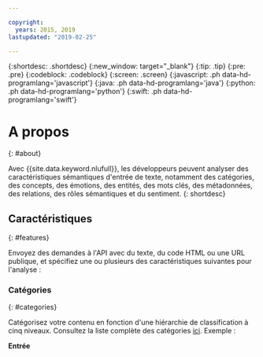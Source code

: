 ```yaml
---

copyright:
  years: 2015, 2019
lastupdated: "2019-02-25"

---
```


{:shortdesc: .shortdesc}
{:new_window: target="_blank"}
{:tip: .tip}
{:pre: .pre}
{:codeblock: .codeblock}
{:screen: .screen}
{:javascript: .ph data-hd-programlang='javascript'}
{:java: .ph data-hd-programlang='java'}
{:python: .ph data-hd-programlang='python'}
{:swift: .ph data-hd-programlang='swift'}

# A propos
{: #about}

Avec {{site.data.keyword.nlufull}}, les développeurs peuvent analyser des caractéristiques sémantiques d'entrée de texte, notamment des catégories, des concepts, des émotions, des entités, des mots clés, des métadonnées, des relations, des rôles sémantiques et du sentiment.
{: shortdesc}

## Caractéristiques
{: #features}

Envoyez des demandes à l'API avec du texte, du code HTML ou une URL publique, et spécifiez une ou plusieurs des caractéristiques suivantes pour l'analyse :

### Catégories
{: #categories}

Catégorisez votre contenu en fonction d'une hiérarchie de classification à cinq niveaux. Consultez la liste complète des catégories [ici](/docs/services/natural-language-understanding?topic=natural-language-understanding-categories-hierarchy). Exemple :

**Entrée**
> url: "www.cnn.com"

**Réponse**
> /actualités </br>
> /art et divertissement </br>
> /cinéma et tv/télévision </br>
> /actualités </br>
> /actualités internationales

### Concepts
{: #concepts}

Identifiez les concepts généraux qui ne sont pas nécessairement référencés directement dans le texte. Exemple :

**Entrée**
> text: "Natural Language Understanding utilise le traitement automatique du langage naturel pour analyser un texte."

**Réponse**
> Linguistique </br>
> Traitement du langage naturel </br>
> Natural Language Understanding

### Emotion
{: #emotion}

Analysez les émotions exprimées par des phrases cible spécifiques ou par le document dans son ensemble. Vous pouvez aussi activer l'analyse des émotions pour des entités et des mots clés qui sont détectés automatiquement par le service. Exemple :

**Entrée**
> text: "J'aime les pommes, mais je déteste les oranges." </br>
> targets: "pommes" et "oranges"

**Réponse**
> "pommes": joie </br>
> "oranges": colère

### Entités
{: #entities}

Recherchez des personnes, des lieux, des événements et d'autres types d'entité mentionnés dans votre contenu. Consultez la liste complète des types et sous-types d'entité [ici](/docs/services/natural-language-understanding?topic=natural-language-understanding-entity-type-systems). Exemple :

**Entrée**
> text: "IBM est une entreprise de technologie multinationale américaine dont le siège social se trouve à Armonk, New York, aux Etats-Unis, et qui exerce ses activités dans plus de 170 pays."

**Réponse**
> IBM : Entreprise </br>
> Armonk : Emplacement </br>
> New York : Emplacement </br>
> Etats-Unis : Emplacement

### Mots clés
{: #keywords}

Recherchez des mots clés pertinents dans votre contenu. Exemple :

**Entrée**
>url: "[http://www-03.ibm.com/press/us/en/pressrelease/51493.wss](http://www-03.ibm.com/press/us/en/pressrelease/51493.wss)"

**Réponse**
>Open d'Australie </br>
>Tennis Australie </br>
>IBM SlamTracker analytics

### Métadonnées
{: #metadata}

Pour les entrées HTML et d'URL, identifiez l'auteur de la page Web, le titre de la page et la date de publication. Exemple :

**Entrée**
>url: "https://www.ibm.com/blogs/think/2017/01/cognitive-grid/"

**Réponse**
>Auteur : Stephen Callahan </br>
>Titre : Girding the Grid with Cognitive Computing - THINK Blog </br>
>Date de publication : 31 janvier 2017

### Relations
{: #relations}

Détectez la relation entre deux entités et identifiez le type de relation. Exemple :

**Entrée**
>text: "En 1921, le prix Nobel de physique a été attribué à Albert Einstein."

**Réponse**
>"awardedTo" relation entre "Prix Nobel de physique" et "Albert Einstein" </br>
>Relation "timeOf" entre "1921" and "attribué"

### Rôles sémantiques
{: #semantic-roles}

Analysez les phrases de forme sujet-action-objet et identifiez les entités et les mots clés qui sont les sujets ou les objets d'une action. Exemple :

**Entrée**
>text: "En 2011, Watson a joué à Jeopardy !"

**Réponse**
>Sujet : Watson </br>
>Action : joué </br>
>Objet : à Jeopardy

### Sentiment
{: #sentiment}

Analysez le sentiment qui émane de phrases cible spécifiques ainsi que le sentiment qui émane d'un document dans son ensemble. Vous pouvez également envoyer des informations sur le sentiment pour des entités et des mots clés détectés en activant l'option de sentiment pour ces caractéristiques. Exemple :

**Entrée**
>text: "Merci et bonne journée !"

**Réponse**
>Sentiment positif (score : 0,91)

## Langues prises en charge
{: #supported-languages}

Voir la [documentation relative à la prise en charge des langues](/docs/services/natural-language-understanding?topic=natural-language-understanding-language-support) pour des détails sur les langues prises en charge dans {{site.data.keyword.nlushort}}.
